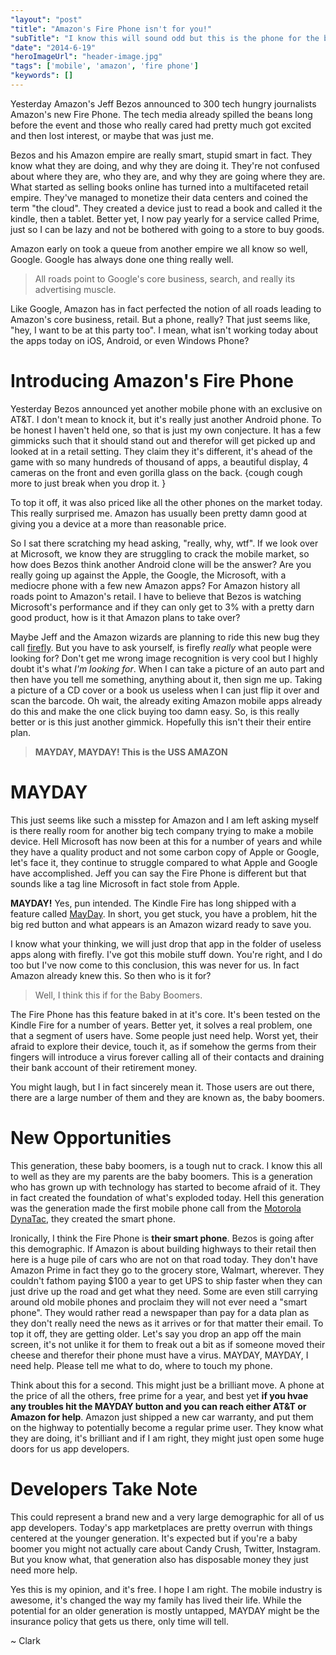 ```yaml
---
"layout": "post"
"title": "Amazon's Fire Phone isn't for you!"
"subTitle": "I know this will sound odd but this is the phone for the baby boomers."
"date": "2014-6-19"
"heroImageUrl": "header-image.jpg"
"tags": ['mobile', 'amazon', 'fire phone']
"keywords": []
---
```


Yesterday Amazon's Jeff Bezos announced to 300 tech hungry journalists Amazon's new Fire Phone. The tech media already spilled the beans long before the event and those who really cared had pretty much got excited and then lost interest, or maybe that was just me.

Bezos and his Amazon empire are really smart, stupid smart in fact. They know what they are doing, and why they are doing it. They're not confused about where they are, who they are, and why they are going where they are. What started as selling books online has turned into a multifaceted retail empire. They've managed to monetize their data centers and coined the term "the cloud". They created a device just to read a book and called it the kindle, then a tablet. Better yet, I now pay yearly for a service called Prime, just so I can be lazy and not be bothered with going to a store to buy goods.

Amazon early on took a queue from another empire we all know so well, Google. Google has always done one thing really well. 

> All roads point to Google's core business, search, and really its advertising muscle.

Like Google, Amazon has in fact perfected the notion of all roads leading to Amazon's core business, retail. But a phone, really? That just seems like, "hey, I want to be at this party too". I mean, what isn't working today about the apps today on iOS, Android, or even Windows Phone?

# Introducing Amazon's Fire Phone

Yesterday Bezos announced yet another mobile phone with an exclusive on AT&T. I don't mean to knock it, but it's really just another Android phone. To be honest I haven't held one, so that is just my own conjecture. It has a few gimmicks such that it should stand out and therefor will get picked up and looked at in a retail setting. They claim they it's different, it's ahead of the game with so many hundreds of thousand of apps, a beautiful display, 4 cameras on the front and even gorilla glass on the back. {cough cough more to just break when you drop it. } 

To top it off, it was also priced like all the other phones on the market today. This really surprised me. Amazon has usually been pretty damn good at giving you a device at a more than reasonable price.

So I sat there scratching my head asking, "really, why, wtf". If we look over at Microsoft, we know they are struggling to crack the mobile market, so how does Bezos think another Android clone will be the answer? Are you really going up against the Apple, the Google, the Microsoft, with a mediocre phone with a few new Amazon apps? For Amazon history all roads point to Amazon's retail. I have to believe that Bezos is watching Microsoft's performance and if they can only get to 3% with a pretty darn good product, how is it that Amazon plans to take over?

Maybe Jeff and the Amazon wizards are planning to ride this new bug they call [firefly](http://techcrunch.com/2014/06/18/amazons-fire-phone-introduces-firefly-a-feature-that-lets-you-identify-and-buy-things-you-see-the-real-world/). But you have to ask yourself, is firefly *really* what people were looking for? Don't get me wrong image recognition is very cool but I highly doubt it's what *I'm looking for*. When I can take a picture of an auto part and then have you tell me something, anything about it, then sign me up. Taking a picture of a CD cover or a book us useless when I can just flip it over and scan the barcode. Oh wait, the already exiting Amazon mobile apps already do this and make the one click buying too damn easy. So, is this really better or is this just another gimmick. Hopefully  this isn't their their entire plan.

> **MAYDAY, MAYDAY! This is the USS AMAZON**

# MAYDAY

This just seems like such a misstep for Amazon and I am left asking myself is there really room for another big tech company trying to make a mobile device. Hell Microsoft has now been at this for a number of years and while they have a quality product and not some carbon copy of Apple or Google, let's face it, they continue to struggle compared to what Apple and Google have accomplished. Jeff you can say the Fire Phone is different but that sounds like a tag line Microsoft in fact stole from Apple.

**MAYDAY!** Yes, pun intended. The Kindle Fire has long shipped with a feature called [MayDay](http://www.amazon.com/gp/help/customer/display.html?nodeId=201349900). In short, you get stuck, you have a problem, hit the big red button and what appears is an Amazon wizard ready to save you.

I know what your thinking, we will just drop that app in the folder of useless apps along with firefly. I've got this mobile stuff down. You're right, and I do too but I've now come to this conclusion, this was never for us. In fact Amazon already knew this. So then who is it for? 

> Well, I think this if for the Baby Boomers.

The Fire Phone has this feature baked in at it's core. It's been tested on the Kindle Fire for a number of years. Better yet, it solves a real problem, one that a segment of users have. Some people just need help. Worst yet, their afraid to explore their device, touch it, as if somehow the germs from their fingers will introduce a virus forever calling all of their contacts and draining their bank account of their retirement money.

You might laugh, but I in fact sincerely mean it. Those users are out there, there are a large number of them and they are known as, the baby boomers.

# New Opportunities

This generation, these baby boomers, is a tough nut to crack. I know this all to well as they are my parents are the baby boomers. This is a generation who has grown up with technology has started to become afraid of it. They in fact created the foundation of what's exploded today. Hell this generation was the generation made the first mobile phone call from the [Motorola DynaTac](http://en.wikipedia.org/wiki/Motorola_DynaTAC), they created the smart phone.

Ironically, I think the Fire Phone is **their smart phone**. Bezos is going after this demographic. If Amazon is about building highways to their retail then here is a huge pile of cars who are not on that road today. They don't have Amazon Prime in fact they go to the grocery store, Walmart, wherever. They couldn't fathom paying $100 a year to get UPS to ship faster when they can just drive up the road and get what they need. Some are even still carrying around old mobile phones and proclaim they will not ever need a "smart phone". They would rather read a newspaper than pay for a data plan as they don't really need the news as it arrives or for that matter their email. To top it off, they are getting older. Let's say you drop an app off the main screen, it's not unlike it for them to freak out a bit as if someone moved their cheese and therefor their phone must have a virus. MAYDAY, MAYDAY, I need help. Please tell me what to do, where to touch my phone. 

Think about this for a second. This might just be a brilliant move. A phone at the price of all the others, free prime for a year, and best yet **if you hvae any troubles hit the MAYDAY button and you can reach either AT&T or Amazon for help**. Amazon just shipped a new car warranty, and put them on the highway to potentially become a regular prime user. They know what they are doing, it's brilliant and if I am right, they might just open some huge doors for us app developers. 

# Developers Take Note 

This could represent a brand new and a very large demographic for all of us app developers. Today's app marketplaces are pretty overrun with things centered at the younger generation. It's expected but if you're a baby boomer you might not actually care about Candy Crush, Twitter, Instagram. But you know what, that generation also has disposable money they just need more help.

Yes this is my opinion, and it's free. I hope I am right. The mobile industry is awesome, it's changed the way my family has lived their life. While the potential for an older generation is mostly untapped, MAYDAY might be the insurance policy that gets us there, only time will tell.

~ Clark